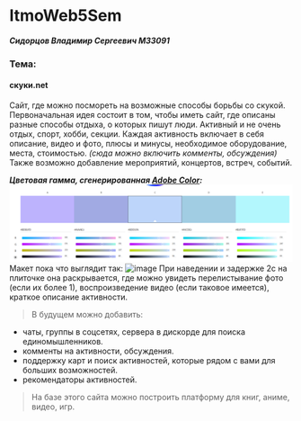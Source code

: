 # ItmoWeb5Sem
***Сидорцов Владимир Сергеевич М33091*** 
### Тема: 
#### **скуки.net**
Сайт, где можно посмореть на возможные способы борьбы со скукой.  
Первоначальная идея состоит в том, чтобы иметь сайт, где описаны разные способы отдыха, о которых пишут люди. Активный и не очень отдых, спорт, хобби, секции. Каждая активность включает в себя описание, видео и фото, плюсы и минусы, необходимое оборудование, места, стоимостью. *(сюда можно включить комменты, обсуждения)*  
Также возможно добавление мероприятий, концертов, встреч, событий.

***Цветовая гамма, сгенерированная [Adobe Color](https://color.adobe.com/ru/create/color-wheel):***
  ![img.png](Content/img.png)
Макет пока что выглядит так:
![image](https://user-images.githubusercontent.com/71703359/189546737-2081e87c-d0d7-4285-9de8-ecb8ed8aac68.png)
При наведении и задержке 2с на плиточке она раскрывается, где можно увидеть перелистывание фото (если их более 1), воспроизведение видео (если таковое имеется), краткое описание активности.  

> В будущем можно добавить:
- чаты, группы в соцсетях, сервера в дискорде для поиска единомышленников.
- комменты на активности, обсуждения.
- поддержку карт и поиск активностей, которые рядом с вами для больших возможностей.
- рекомендаторы активностей.
> На базе этого сайта можно построить платформу для книг, аниме, видео, игр.
